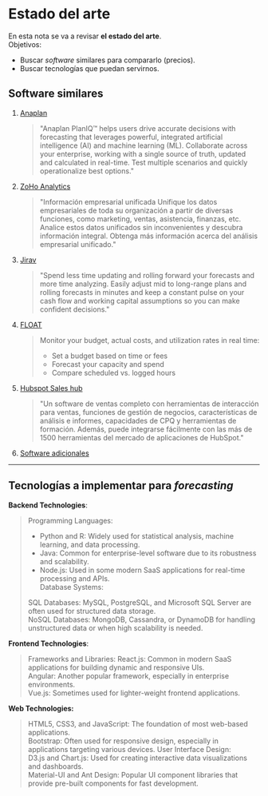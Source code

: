 # Estado del arte
En esta nota se va a revisar **el estado del arte**.  
Objetivos:
* Buscar *software* similares para compararlo (precios).
* Buscar tecnologías que puedan servirnos.

## Software similares
1. [Anaplan](https://www.anaplan.com)    
    > "Anaplan PlanIQ™ helps users drive accurate decisions with forecasting that leverages powerful, integrated artificial intelligence (AI) and machine learning (ML). Collaborate across your enterprise, working with a single source of truth, updated and calculated in real-time. Test multiple scenarios and quickly operationalize best options."

2. [ZoHo Analytics](https://www.zoho.com/es-xl/analytics/pricing.html)
    > "Información empresarial unificada
Unifique los datos empresariales de toda su organización a partir de diversas funciones, como marketing, ventas, asistencia, finanzas, etc. Analice estos datos unificados sin inconvenientes y descubra información integral. Obtenga más información acerca del análisis empresarial unificado."
3. [Jirav](https://www.jirav.com/reporting-planning-purpose-built-for-businesses)
    > "Spend less time updating and rolling forward your forecasts and more time analyzing. Easily adjust mid to long-range plans and rolling forecasts in minutes and keep a constant pulse on your cash flow and working capital assumptions so you can make confident decisions."
4. [FLOAT](https://www.float.com/pricing)
    > Monitor your budget, actual costs, and utilization rates in real time:
    >
    > * Set a budget based on time or fees
    > * Forecast your capacity and spend
    > * Compare scheduled vs. logged hours
5. [Hubspot Sales hub](https://www.hubspot.es/products/sales)
    >  "Un software de ventas completo con herramientas de interacción para ventas, funciones de gestión de negocios, características de análisis e informes, capacidades de CPQ y herramientas de formación. Además, puede integrarse fácilmente con las más de 1500 herramientas del mercado de aplicaciones de HubSpot."
6. [Software adicionales](https://smallbiztrends.com/sales-forecasting-software/)
***
## Tecnologías a implementar para ***forecasting***
**Backend Technologies**:

> Programming Languages:  
>* Python and R: Widely used for statistical analysis, machine learning, and data processing.
>* Java: Common for enterprise-level software due to its robustness and scalability.
>* Node.js: Used in some modern SaaS applications for real-time processing and APIs.    
Database Systems: 
>
> SQL Databases: MySQL, PostgreSQL, and Microsoft SQL Server are often used for structured data storage.  
> NoSQL Databases: MongoDB, Cassandra, or DynamoDB for handling unstructured data or when high scalability is needed.

 **Frontend Technologies**:

>Frameworks and Libraries:
>React.js: Common in modern SaaS applications for building dynamic and responsive UIs.  
>Angular: Another popular framework, especially in enterprise environments.  
>Vue.js: Sometimes used for lighter-weight frontend applications.   

**Web Technologies:**
>HTML5, CSS3, and JavaScript: The foundation of most web-based applications.  
Bootstrap: Often used for responsive design, especially in applications targeting various devices.
User Interface Design:  
D3.js and Chart.js: Used for creating interactive data visualizations and dashboards.  
Material-UI and Ant Design: Popular UI component libraries that provide pre-built components for fast development.